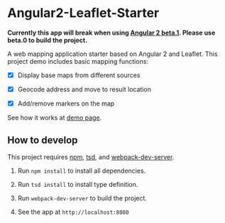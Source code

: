 # Angular2-Leaflet-Starter

**Currently this app will break when using [Angular 2 beta.1](https://github.com/angular/angular/blob/master/CHANGELOG.md#200-beta1-catamorphic-involution-2016-01-08). Please use beta.0 to build the project.**

A web mapping application starter based on Angular 2 and Leaflet. This project demo includes basic mapping functions:

- [x] Display base maps from different sources

- [x] Geocode address and move to result location

- [x] Add/remove markers on the map

See how it works at [demo page](http://haoliangyu.github.io/angular2-leaflet-starter/).

## How to develop

This project requires [npm](https://www.npmjs.com/), [tsd](http://definitelytyped.org/tsd/), and [webpack-dev-server](https://webpack.github.io/).

1. Run ```npm install``` to install all dependencies.

2. Run ```tsd install``` to install type definition.

3. Run ```webpack-dev-server``` to build the project.

5. See the app at ```http://localhost:8080```
